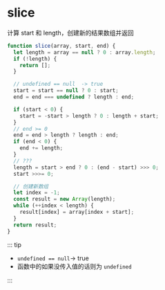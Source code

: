 # slice

计算 start 和 length，创建新的结果数组并返回

```js
function slice(array, start, end) {
  let length = array == null ? 0 : array.length;
  if (!length) {
    return [];
  }

  // undefined == null  -> true
  start = start == null ? 0 : start;
  end = end === undefined ? length : end;

  if (start < 0) {
    start = -start > length ? 0 : length + start;
  }
  // end >= 0
  end = end > length ? length : end;
  if (end < 0) {
    end += length;
  }
  // ???
  length = start > end ? 0 : (end - start) >>> 0;
  start >>>= 0;

  // 创建新数组
  let index = -1;
  const result = new Array(length);
  while (++index < length) {
    result[index] = array[index + start];
  }
  return result;
}
```

::: tip

- `undefined == null`-> true
- 函数中的如果没传入值的话则为 `undefined`

:::

